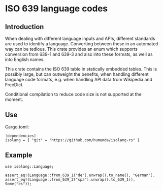 ISO 639 language codes
======================

Introduction
------------


When dealing with different language inputs and APIs, different standards are used to identify
a language. Converting between these in an automated way can be tedious. This crate provides an
enum which supports conversion from 639-1 and 639-3 and also into these formats, as well as
into English names.

This crate contains the ISO 639 table in statically embedded tables. This is
possibly large, but can outweight the benefits, when handling different language
code formats, e.g. when handling API data from Wikipedia and FreeDict.

Conditional compilation to reduce code size is not supported at the moment.

## Use

Cargo.toml:

```
[dependencies]
isolang = { "git" = "https://github.com/humenda/isolang-rs" }
```

## Example

```
use isolang::Language;

assert_eq!(Language::from_639_1("de").unwrap().to_name(), "German");
assert_eq!(Language::from_639_3("spa").unwrap().to_639_1(), Some("es"));
```


